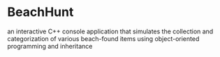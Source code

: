 # BeachHunt
an interactive C++ console application that simulates the collection and categorization of various beach-found items using object-oriented programming and inheritance
